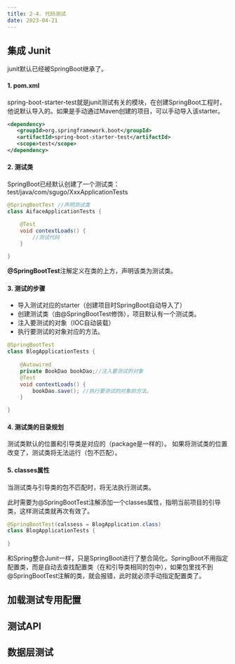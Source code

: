 ```yaml
---
title: 2-4. 代码测试
date: 2023-04-21
---
```


## 集成 Junit
junit默认已经被SpringBoot继承了。

#### 1. pom.xml
spring-boot-starter-test就是junit测试有关的模块，在创建SpringBoot工程时，他说默认导入的。如果是手动通过Maven创建的项目，可以手动导入该starter。
```xml
<dependency>
   <groupId>org.springframework.boot</groupId>
   <artifactId>spring-boot-starter-test</artifactId>
   <scope>test</scope>
</dependency>
```

#### 2. 测试类
SpringBoot已经默认创建了一个测试类：test/java/com/sgugo/XxxApplicationTests
```java
@SpringBootTest //声明测试类
class AifaceApplicationTests {

    @Test
    void contextLoads() {
        //测试代码
    }

}
```
**@SpringBootTest**注解定义在类的上方，声明该类为测试类。

#### 3. 测试的步骤
- 导入测试对应的starter（创建项目时SpringBoot自动导入了）
- 创建测试类（由@SpringBootTest修饰），项目默认有一个测试类。
- 注入要测试的对象（IOC自动装载）
- 执行要测试的对象对应的方法。

```java
@SpringBootTest
class BlogApplicationTests {
    
    @Autowired
    private BookDao bookDao;//注入要测试的对象
    @Test
    void contextLoads() {
        bookDao.save(); //执行要测试的对象的方法。
    }

}
```

#### 4. 测试类的目录规划
测试类默认的位置和引导类是对应的（package是一样的）。
如果将测试类的位置改变了，测试类将无法运行（包不匹配）。

#### 5. classes属性
当测试类与引导类的包不匹配时，将无法执行测试类。

此时需要为@SpringBootTest注解添加一个classes属性，指明当前项目的引导类，这样测试类就再次有效了。
```java
@SpringBootTest(calssess = BlogApplication.class)
class BlogApplicationTests {
    
}
```
和Spring整合Junit一样，只是SpringBoot进行了整合简化。SpringBoot不用指定配置类，而是自动去查找配置类（在和引导类相同的包中），如果包里找不到@SpringBootTest注解的类，就会报错，此时就必须手动指定配置类了。

## 加载测试专用配置

## 测试API

## 数据层测试
